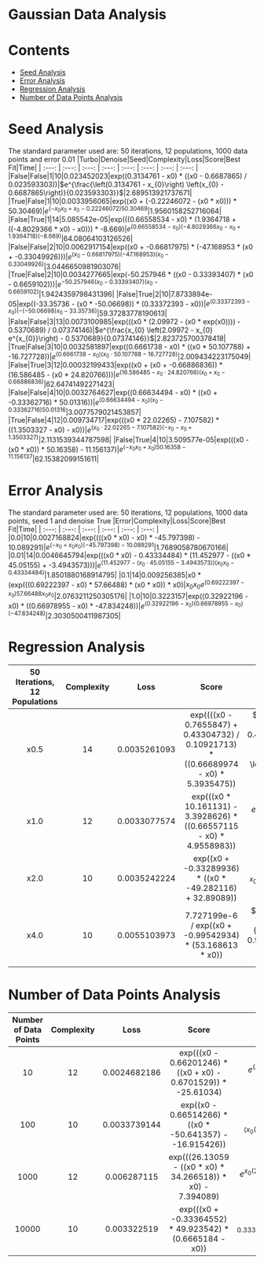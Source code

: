 
Gaussian Data Analysis
======================

Contents
========

* [Seed Analysis](#seed-analysis)
* [Error Analysis](#error-analysis)
* [Regression Analysis](#regression-analysis)
* [Number of Data Points Analysis](#number-of-data-points-analysis)

# Seed Analysis
  


The standard parameter used are: 50 iterations, 12 populations, 1000 data points and error 0.01
|Turbo|Denoise|Seed|Complexity|Loss|Score|Best Fit|Time|
| :---: | :---: | :---: | :---: | :---: | :---: | :---: | :---: |
|False|False|1|10|0.023452023|exp((0.3134761 - x0) * ((x0 - 0.6687865) / 0.023593303))|$e^{\frac{\left(0.3134761 - x_{0}\right) \left(x_{0} - 0.6687865\right)}{0.023593303}}$|2.689513921737671|
|True|False|1|10|0.0033956065|exp((x0 + (-0.22246072 - (x0 * x0))) * 50.30469)|$e^{\left(- x_{0} x_{0} + x_{0} - 0.22246072\right) 50.30469}$|1.9560158252716064|
|False|True|1|14|5.085542e-05|exp(((0.66558534 - x0) * (1.9364718 + ((-4.8029366 * x0) - x0))) * -8.669)|$e^{\left(0.66558534 - x_{0}\right) \left(- 4.8029366 x_{0} - x_{0} + 1.9364718\right) \left(-8.669\right)}$|64.08064103126526|
|False|False|2|10|0.0062917154|exp((x0 + -0.66817975) * (-47.168953 * (x0 + -0.33049926)))|$e^{\left(x_{0} - 0.66817975\right) \left(-47.168953\right) \left(x_{0} - 0.33049926\right)}$|3.0446650981903076|
|True|False|2|10|0.0034277665|exp(-50.257946 * ((x0 - 0.33393407) * (x0 - 0.6659102)))|$e^{- 50.257946 \left(x_{0} - 0.33393407\right) \left(x_{0} - 0.6659102\right)}$|1.9424359798431396|
|False|True|2|10|7.8733894e-05|exp((-33.35736 - (x0 * -50.06698)) * (0.33372393 - x0))|$e^{\left(0.33372393 - x_{0}\right) \left(- \left(-50.06698\right) x_{0} - 33.35736\right)}$|59.37283778190613|
|False|False|3|13|0.0073100985|exp(((x0 * (2.09972 - (x0 * exp(x0)))) - 0.5370689) / 0.07374146)|$e^{\frac{x_{0} \left(2.09972 - x_{0} e^{x_{0}}\right) - 0.5370689}{0.07374146}}$|2.823725700378418|
|True|False|3|10|0.0032581897|exp((0.6661738 - x0) * ((x0 * 50.107788) + -16.727728))|$e^{\left(0.6661738 - x_{0}\right) \left(x_{0} \cdot 50.107788 - 16.727728\right)}$|2.009434223175049|
|False|True|3|12|0.00032199433|exp((x0 + (x0 + -0.66886836)) * (16.586485 - (x0 * 24.820766)))|$e^{\left(16.586485 - x_{0} \cdot 24.820766\right) \left(x_{0} + x_{0} - 0.66886836\right)}$|62.64741492271423|
|False|False|4|10|0.0032764627|exp((0.66634494 - x0) * ((x0 + -0.33362716) * 50.01316))|$e^{\left(0.66634494 - x_{0}\right) \left(x_{0} - 0.33362716\right) 50.01316}$|3.0077579021453857|
|True|False|4|12|0.009734717|exp(((x0 * 22.02265) - 7.107582) * ((1.3503327 - x0) - x0))|$e^{\left(x_{0} \cdot 22.02265 - 7.107582\right) \left(- x_{0} - x_{0} + 1.3503327\right)}$|2.1131539344787598|
|False|True|4|10|3.509577e-05|exp(((x0 - (x0 * x0)) * 50.16358) - 11.156137)|$e^{\left(- x_{0} x_{0} + x_{0}\right) 50.16358 - 11.156137}$|62.15382099151611|

# Error Analysis
  


The standard parameter used are: 50 iterations, 12 populations, 1000 data points, seed 1 and denoise True
|Error|Complexity|Loss|Score|Best Fit|Time|
| :---: | :---: | :---: | :---: | :---: | :---: |
|0.0|10|0.0027168824|exp((((x0 * x0) - x0) * -45.797398) - 10.089291)|$e^{\left(- x_{0} + x_{0} x_{0}\right) \left(-45.797398\right) - 10.089291}$|1.7689058780670166|
|0.01|14|0.0046645794|exp(((x0 * x0) - 0.43334484) * (11.452977 - ((x0 * 45.05155) + -3.4943573)))|$e^{\left(11.452977 - \left(x_{0} \cdot 45.05155 - 3.4943573\right)\right) \left(x_{0} x_{0} - 0.43334484\right)}$|1.8501880168914795|
|0.1|14|0.009256385|x0 * (exp(((0.69222397 - x0) * 57.66488) * (x0 * x0)) * x0)|$x_{0} x_{0} e^{\left(0.69222397 - x_{0}\right) 57.66488 x_{0} x_{0}}$|2.0763211250305176|
|1.0|10|0.3223157|exp((0.32922196 - x0) * ((0.66978955 - x0) * -47.834248))|$e^{\left(0.32922196 - x_{0}\right) \left(0.66978955 - x_{0}\right) \left(-47.834248\right)}$|2.3030500411987305|

# Regression Analysis
  

|50 Iterations, 12 Populations|Complexity|Loss|Score|Best Fit|Time|
| :---: | :---: | :---: | :---: | :---: | :---: |
|x0.5|14|0.0035261093|exp((((x0 - 0.7655847) + 0.43304732) / 0.10921713) * ((0.66689974 - x0) * 5.3935475))|$e^{\left(x_{0} - 0.7655847 + 0.43304732\right) \frac{1}{0.10921713} \left(0.66689974 - x_{0}\right) 5.3935475}$|0.49196791648864746|
|x1.0|12|0.0033077574|exp(((x0 * 10.161131) - 3.3928626) * ((0.66557115 - x0) * 4.9558983))|$e^{\left(x_{0} \cdot 10.161131 - 3.3928626\right) \left(0.66557115 - x_{0}\right) 4.9558983}$|2.0434610843658447|
|x2.0|10|0.0035242224|exp((x0 + -0.33289936) * ((x0 * -49.282116) + 32.89089))|$e^{\left(32.89089 + x_{0} \left(-49.282116\right)\right) \left(x_{0} - 0.33289936\right)}$|8.604108095169067|
|x4.0|10|0.0055103973|7.727199e-6 / exp((x0 + -0.99542934) * (53.168613 * x0))|$\frac{7.727199 \cdot 10^{-6}}{e^{\left(x_{0} - 0.99542934\right) 53.168613 x_{0}}}$|34.3168511390686|

# Number of Data Points Analysis
  

|Number of Data Points|Complexity|Loss|Score|Best Fit|Time|
| :---: | :---: | :---: | :---: | :---: | :---: |
|10|12|0.0024682186|exp(((x0 - 0.66201246) * ((x0 + x0) - 0.6701529)) * -25.61034)|$e^{\left(x_{0} - 0.66201246\right) \left(x_{0} + x_{0} - 0.6701529\right) \left(-25.61034\right)}$|0.7819039821624756|
|100|10|0.0033739144|exp((x0 - 0.66514266) * ((x0 * -50.641357) - -16.915426))|$e^{\left(x_{0} - 0.66514266\right) \left(x_{0} \left(-50.641357\right) - -16.915426\right)}$|0.8934869766235352|
|1000|12|0.006287115|exp(((26.13059 - ((x0 * x0) * 34.266518)) * x0) - 7.394089)|$e^{x_{0} \left(26.13059 - x_{0} x_{0} \cdot 34.266518\right) - 7.394089}$|1.8724322319030762|
|10000|10|0.003322519|exp(((x0 + -0.33364552) * 49.923542) * (0.6665184 - x0))|$e^{\left(x_{0} - 0.33364552\right) 49.923542 \left(0.6665184 - x_{0}\right)}$|13.37281584739685|

